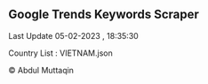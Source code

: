 

## Google Trends Keywords Scraper 
 
Last Update 05-02-2023 , 18:35:30

Country List :
VIETNAM.json



© Abdul Muttaqin 
